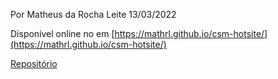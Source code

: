 Por Matheus da Rocha Leite
13/03/2022

Disponível online no em [https://mathrl.github.io/csm-hotsite/](https://mathrl.github.io/csm-hotsite/)

[Repositório](https://github.com/mathrl/csm-hotsite)